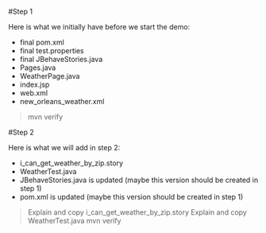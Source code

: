 #Step 1

Here is what we initially have before we start the demo:

*	final pom.xml
* 	final test.properties
*	final JBehaveStories.java
*	Pages.java
*	WeatherPage.java
*	index.jsp
*	web.xml
*	new_orleans_weather.xml

>	mvn verify

#Step 2

Here is what we will add in step 2:

* i_can_get_weather_by_zip.story
* WeatherTest.java
* JBehaveStories.java is updated (maybe this version should be created in step 1)
* pom.xml is updated (maybe this version should be created in step 1)

>	Explain and copy i_can_get_weather_by_zip.story
>	Explain and copy WeatherTest.java
>	mvn verify